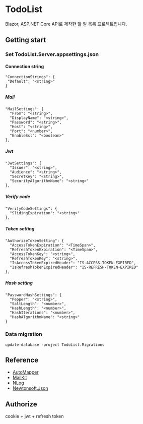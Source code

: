 # TodoList
Blazor, ASP.NET Core API로 제작한 할 일 목록 프로젝트입니다.
## Getting start
### Set TodoList.Server.appsettings.json
#### Connection string
 ```
"ConnectionStrings": {
  "Default": "<string>"
}
```
##### Mail
```
"MailSettings": {
  "From": "<string>",
  "DisplayName": "<string>",
  "Password": "<string>",
  "Host": "<string>",
  "Port": "<number>",
  "EnableSsl": "<boolean>"
},
```
##### Jwt
```
"JwtSettings": {
  "Issuer": "<string>",
  "Audience": "<string>",
  "SecretKey": "<string>",
  "SecurityAlgorithmName": "<string>"
},
```
##### Verify code
```
"VerifyCodeSettings": {
  "SlidingExpiration": "<string>"
},
```
##### Token setting
```
"AuthorizeTokenSetting": {
  "AccessTokenExpiration": "<TimeSpan>",
  "RefreshTokenExpiration": "<TimeSpan>",
  "AccessTokenKey": "<string>",
  "RefreshTokenKey": "<string>",
  "IsAccessTokenExpiredHeader": "IS-ACCESS-TOKEN-EXPIRED",
  "IsRefreshTokenExpiredHeader": "IS-REFRESH-TOKEN-EXPIRED"
},
```
##### Hash setting
```
"PasswordHashSettings": {
  "Pepper": "<string>",
  "SaltLength": "<number>",
  "HashLength": "<number>",
  "HashIterations": "<number>",
  "HashAlgorithmName": "<string>"
}
```
### Data migration
```
update-database -project TodoList.Migrations
```
## Reference
+ [AutoMapper](https://automapper.org/)
+ [MailKit](https://github.com/jstedfast/MailKit)
+ [NLog](https://nlog-project.org/)
+ [Newtonsoft.Json](https://www.newtonsoft.com/json)
## Authorize
cookie + jwt + refresh token
